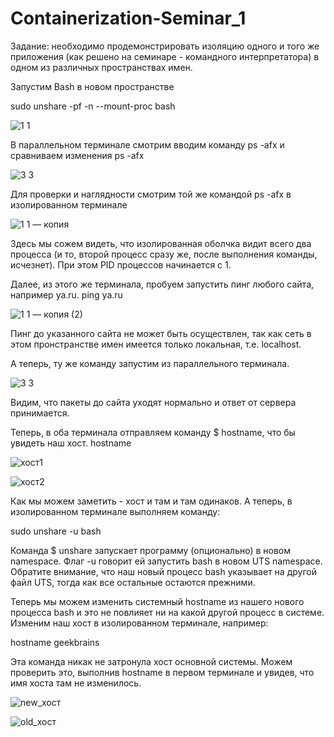 # Containerization-Seminar_1  
Задание: необходимо продемонстрировать изоляцию одного и того же приложения (как решено на семинаре - командного интерпретатора) в одном из различных пространствах имен.

Запустим Bash в новом пространстве

  sudo unshare -pf -n --mount-proc bash
  
 
 ![1 1](https://github.com/vladislavkrutov8/Containerization-Seminar_1/assets/110223646/4528fb06-a40e-4605-9b7c-e94fc81db480)


В параллельном терминале смотрим вводим команду ps -afx и сравниваем изменения 
    ps -afx
    
![3 3](https://github.com/vladislavkrutov8/Containerization-Seminar_1/assets/110223646/f7fdd8dc-e0a8-4ce6-af06-c2e96629b2f7)

Для проверки и наглядности смотрим той же командой ps -afx в изолированном терминале

![1 1 — копия](https://github.com/vladislavkrutov8/Containerization-Seminar_1/assets/110223646/0fda073c-e685-4bbe-b7c8-6f53bc26831f)


Здесь мы сожем видеть, что изолированная оболчка видит всего два процесса (и то, второй процесс сразу же, после выполнения команды, исчезнет). При этом PID процессов начинается с 1.

Далее, из этого же терминала, пробуем запустить пинг любого сайта, например ya.ru.
ping ya.ru


![1 1 — копия (2)](https://github.com/vladislavkrutov8/Containerization-Seminar_1/assets/110223646/00b19d82-af6a-417d-9b96-4fe807d46c8a)


Пинг до указанного сайта не может быть осуществлен, так как сеть в этом пронстранстве имен имеется только локальная, т.е. localhost.

А теперь, ту же команду запустим из параллельного терминала.



![3 3](https://github.com/vladislavkrutov8/Containerization-Seminar_1/assets/110223646/87a3c2c8-73d7-49eb-8eac-ea83b99cf62b)


Видим, что пакеты до сайта уходят нормально и ответ от сервера принимается.

Теперь, в оба терминала отправляем команду $ hostname, что бы увидеть наш хост.
hostname


![хост1](https://github.com/vladislavkrutov8/Containerization-Seminar_1/assets/110223646/e8fd21a3-0c91-4ee2-b0cc-cda3e07e9abf)

![хост2](https://github.com/vladislavkrutov8/Containerization-Seminar_1/assets/110223646/7865d4eb-8fa5-4117-9c7e-d83bd3770a20)

Как мы можем заметить - хоcт и там и там одинаков. А теперь, в изолированном терминале выполняем команду:

  sudo unshare -u bash
  
Команда $ unshare запускает программу (опционально) в новом namespace. Флаг -u говорит ей запустить bash в новом UTS namespace. Обратите внимание, что наш новый процесс bash указывает на другой файл UTS, тогда как все остальные остаются прежними.

Теперь мы можем изменить системный hostname из нашего нового процесса bash и это не повлияет ни на какой другой процесс в системе. Изменим наш хост в изолированном терминале, например:

  hostname geekbrains

Эта команда никак не затронула хост основной системы. Можем проверить это, выполнив hostname в первом терминале и увидев, что имя хоста там не изменилось.




![new_хост](https://github.com/vladislavkrutov8/Containerization-Seminar_1/assets/110223646/a308de35-8462-4129-92fc-a52f77634d90)


![old_хост](https://github.com/vladislavkrutov8/Containerization-Seminar_1/assets/110223646/432fcd51-dd3d-42f2-bd9e-df07fa9c60b5)
